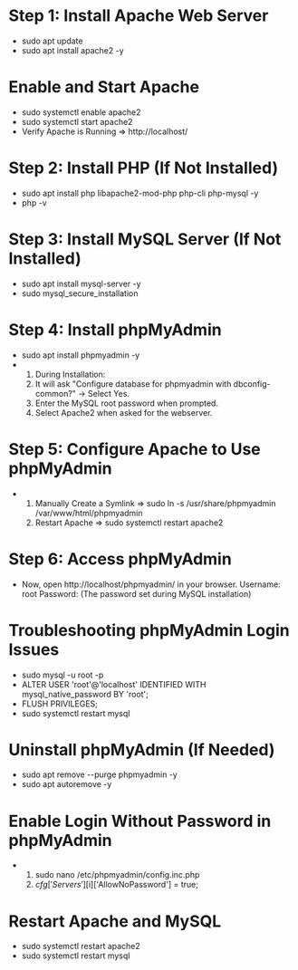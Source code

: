 # Step 1: Install Apache Web Server
- sudo apt update
- sudo apt install apache2 -y
# Enable and Start Apache
- sudo systemctl enable apache2
- sudo systemctl start apache2
- Verify Apache is Running => http://localhost/
# Step 2: Install PHP (If Not Installed)
- sudo apt install php libapache2-mod-php php-cli php-mysql -y
- php -v
# Step 3: Install MySQL Server (If Not Installed)
- sudo apt install mysql-server -y
- sudo mysql_secure_installation
# Step 4: Install phpMyAdmin
- sudo apt install phpmyadmin -y
- 1. During Installation:
  2. It will ask "Configure database for phpmyadmin with dbconfig-common?" → Select Yes.
  3. Enter the MySQL root password when prompted.
  4. Select Apache2 when asked for the webserver.
# Step 5: Configure Apache to Use phpMyAdmin
- 1. Manually Create a Symlink => sudo ln -s /usr/share/phpmyadmin /var/www/html/phpmyadmin
  2. Restart Apache => sudo systemctl restart apache2
# Step 6: Access phpMyAdmin
- Now, open http://localhost/phpmyadmin/ in your browser.
  Username: root
  Password: (The password set during MySQL installation)

# Troubleshooting phpMyAdmin Login Issues
- sudo mysql -u root -p
- ALTER USER 'root'@'localhost' IDENTIFIED WITH mysql_native_password BY 'root';
- FLUSH PRIVILEGES;
- sudo systemctl restart mysql
# Uninstall phpMyAdmin (If Needed)
- sudo apt remove --purge phpmyadmin -y
- sudo apt autoremove -y

# Enable Login Without Password in phpMyAdmin
- 1. sudo nano /etc/phpmyadmin/config.inc.php
  2. $cfg['Servers'][$i]['AllowNoPassword'] = true;
# Restart Apache and MySQL
- sudo systemctl restart apache2
- sudo systemctl restart mysql

